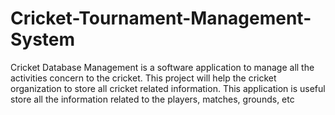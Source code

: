 # Cricket-Tournament-Management-System
Cricket Database Management is a software application to manage all the activities concern to the cricket. This project will help the cricket organization to store all cricket related information. This application is useful store all the information related to the players, matches, grounds, etc
